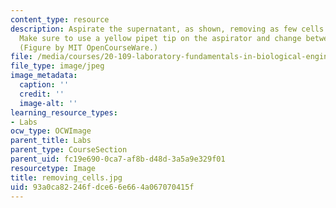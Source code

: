```yaml
---
content_type: resource
description: Aspirate the supernatant, as shown, removing as few cells as possible.
  Make sure to use a yellow pipet tip on the aspirator and change between samples.
  (Figure by MIT OpenCourseWare.)
file: /media/courses/20-109-laboratory-fundamentals-in-biological-engineering-fall-2007/93a0ca82246fdce66e664a067070415f_removing_cells.jpg
file_type: image/jpeg
image_metadata:
  caption: ''
  credit: ''
  image-alt: ''
learning_resource_types:
- Labs
ocw_type: OCWImage
parent_title: Labs
parent_type: CourseSection
parent_uid: fc19e690-0ca7-af8b-d48d-3a5a9e329f01
resourcetype: Image
title: removing_cells.jpg
uid: 93a0ca82-246f-dce6-6e66-4a067070415f
---
```

